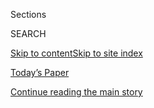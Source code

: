 <div id="app">

<div>

<div class="NYTAppHideMasthead css-1r6wvpq e1suatyy0">

<div class="section css-ui9rw0 e1suatyy2">

<div class="css-eph4ug er09x8g0">

<div class="css-6n7j50">

</div>

<span class="css-1dv1kvn">Sections</span>

<div class="css-10488qs">

<span class="css-1dv1kvn">SEARCH</span>

</div>

[Skip to content](#site-content)[Skip to site
index](#site-index)

</div>

<div class="css-10698na e1huz5gh0">

</div>

</div>

<div id="masthead-bar-one" class="section hasLinks css-15hmgas e1csuq9d3">

<div class="css-uqyvli e1csuq9d0">

</div>

<div class="css-1uqjmks e1csuq9d1">

</div>

<div class="css-9e9ivx">

[](https://myaccount.nytimes.com/auth/login?response_type=cookie&client_id=vi)

</div>

<div class="css-1bvtpon e1csuq9d2">

[Today’s Paper](https://www.nytimes.com/section/todayspaper)

</div>

</div>

</div>

</div>

<div data-aria-hidden="false">

<div id="site-content" data-role="main">

<div id="top-wrapper" class="css-15p45cc eaca97t0" type="top">

<div id="top-slug" class="css-19x0jxb eaca97t1" hidden="">

Advertisement

</div>

[Continue reading the main
story](#after-top)

<div class="ad top-wrapper" style="text-align:center;height:100%;display:block;min-height:90px">

<div id="top" class="place-ad" data-position="top" data-size-key="top">

</div>

</div>

<div id="after-top">

</div>

</div>

<div id="byline" class="section css-15h4p1b e9abtgs0">

<div class="css-1j21atc e1svk9qx1">

<div class="css-nfcc9b e1svk9qx3">

<div class="css-vl9dhg e1svk9qx5">

<div class="css-1nrhkj6 e1svk9qx6">

# Henry Fountain

</div>

## <span></span>

Henry Fountain covers climate change, with a focus on the innovations
that will be needed to overcome it. He also writes about other
science-related subjects, including earthquakes, hurricanes, mudslides,
nuclear accidents and other natural and human-caused disasters. For 10
years he wrote about research findings from across the world of science
in Observatory, a weekly column in Science Times. He is the author of
“The Great Quake,” a book about the 1964 Alaskan earthquake.

</div>

</div>

</div>

<div>

<div id="mid1-wrapper" class="css-1mn4oms eaca97t0" type="rank">

<div id="mid1-slug" class="css-1tag3rd eaca97t1">

Advertisement

</div>

[Continue reading the main
story](#after-mid1)

<div id="mid1" class="ad mid1-wrapper" style="text-align:center;height:100%;display:block">

</div>

<div id="after-mid1">

</div>

</div>

</div>

<div class="css-185go5a e1o5byef0">

<div class="css-15cbhtu">

  - [Latest](#stream-panel)
  - <span class="css-6n7j50">Search</span>
    <div class="control">
    <div class="label-container css-1dv1kvn">
    Search
    </div>
    <div class="css-wm4t3d">
    **<span id="clear-search-input" class="css-1dv1kvn">Clear this text
    input</span>
    </div>
    </div>
    <span class="css-1iovbfw"></span>

<div id="stream-panel" class="section css-8msx5b e1jz0cab1">

<div class="css-13mho3u">

1.  
    
    <div class="css-1cp3ece">
    
    <div class="css-1l4spti">
    
    [](/2020/08/04/climate/hurricane-isaias-apple-fire-climate.html)
    
    <div class="css-79elbk">
    
    ![](https://static01.nyt.com/images/2020/08/04/climate/04CLI-DISASTERS1/04CLI-DISASTERS1-thumbWide.jpg?quality=75&auto=webp&disable=upscale)
    
    </div>
    
    ## Hurricane, Fire, Covid-19: Disasters Expose the Hard Reality of Climate Change
    
    Twin emergencies on two coasts this week — Hurricane Isaias and the
    Apple Fire — offer a preview of life in a warming world and the
    steady danger of overlapping disasters.
    
    <div class="css-1nqbnmb ea5icrr0">
    
    By <span class="css-1n7hynb">Christopher Flavelle <span>and</span>
    Henry
    Fountain</span>
    
    </div>
    
    </div>
    
    <div class="css-1lc2l26 e1xfvim33">
    
    </div>
    
    </div>

2.  
    
    <div class="css-1cp3ece">
    
    <div class="css-1l4spti">
    
    [](/2020/07/24/climate/pebble-mine-alaska-environment.html)
    
    <div class="css-79elbk">
    
    ![](https://static01.nyt.com/images/2020/07/24/climate/24cli-pebblemine-12/24cli-pebblemine-12-thumbWide.jpg?quality=75&auto=webp&disable=upscale)
    
    </div>
    
    ## Gold vs. Salmon: An Alaska Mine Project Just Got a Boost
    
    The Trump Administration, rejecting concerns over the risks to
    Alaska’s fishery, cleared the way on Friday for the Pebble Mine.
    
    <div class="css-1nqbnmb ea5icrr0">
    
    By <span class="css-1n7hynb">Henry Fountain <span>and</span> Acacia
    Johnson</span>
    
    </div>
    
    </div>
    
    <div class="css-1lc2l26 e1xfvim33">
    
    </div>
    
    </div>

3.  
    
    <div class="css-1cp3ece">
    
    <div class="css-1l4spti">
    
    [](/2020/07/20/climate/polar-bear-extinction.html)
    
    <div class="css-79elbk">
    
    ![](https://static01.nyt.com/images/2020/07/20/climate/20CLI-POLARBEARS-promo/20CLI-POLARBEARS-promo-thumbWide.jpg?quality=75&auto=webp&disable=upscale)
    
    </div>
    
    ## Global Warming Is Driving Polar Bears Toward Extinction, Researchers Say
    
    By century’s end, polar bears worldwide could become nearly extinct
    as a result of shrinking sea ice in the Arctic if climate change
    continues unabated, scientists said.
    
    <div class="css-1nqbnmb ea5icrr0">
    
    By <span class="css-1n7hynb">Henry
    Fountain</span>
    
    </div>
    
    </div>
    
    <div class="css-1lc2l26 e1xfvim33">
    
    </div>
    
    </div>

4.  
    
    <div class="css-1cp3ece">
    
    <div class="css-1l4spti">
    
    [](/2020/07/13/climate/california-san-andreas-fault-earthquake.html)
    
    <div class="css-79elbk">
    
    ![](https://static01.nyt.com/images/2020/07/21/climate/13CLI-SANANDREAS1/13CLI-SANANDREAS1-thumbWide.jpg?quality=75&auto=webp&disable=upscale)
    
    </div>
    
    ## A Big California Quake Just Got ‘a Little Likelier’
    
    A new analysis puts the likelihood of an earthquake slightly higher
    than earlier forecasts, but researchers said there’s no reason to
    panic.
    
    <div class="css-1nqbnmb ea5icrr0">
    
    By <span class="css-1n7hynb">Henry
    Fountain</span>
    
    </div>
    
    </div>
    
    <div class="css-1lc2l26 e1xfvim33">
    
    </div>
    
    </div>

5.  
    
    <div class="css-1cp3ece">
    
    <div class="css-1l4spti">
    
    [](/2020/07/08/climate/wildfires-smoke-covid-coronavirus.html)
    
    <div class="css-79elbk">
    
    ![](https://static01.nyt.com/images/2020/07/08/climate/08cli-newsletter-covidfires/merlin_173386725_555f2a92-1395-4f6f-b0e5-16b4c7ae3e77-thumbWide.jpg?quality=75&auto=webp&disable=upscale)
    
    </div>
    
    ### <span class="css-m70j1g">Climate Fwd:</span>
    
    ## How Wildfires Make Covid More Dangerous
    
    Also this week, our reporter battles wild wind and a leaky air
    mattress
    
    <div class="css-1nqbnmb ea5icrr0">
    
    By <span class="css-1n7hynb">Julia Rosen <span>and</span> Henry
    Fountain</span>
    
    </div>
    
    </div>
    
    <div class="css-1lc2l26 e1xfvim33">
    
    </div>
    
    </div>

6.  
    
    <div class="css-1cp3ece">
    
    <div class="css-1l4spti">
    
    [](/2020/07/08/climate/southwest-megadrought-climate-change.html)
    
    <div class="css-79elbk">
    
    ![](https://static01.nyt.com/images/2020/07/09/science/00cli-drought/merlin_173888433_4a8cc4be-4ca0-4969-bc1c-489d51ac4eb4-thumbWide.jpg?quality=75&auto=webp&disable=upscale)
    
    </div>
    
    ## In Parched Southwest, Warm Spring Renews Threat of ‘Megadrought’
    
    Rapid melting this year showed that good snowpack doesn’t
    necessarily translate into full reservoirs.
    
    <div class="css-1nqbnmb ea5icrr0">
    
    By <span class="css-1n7hynb">Henry
    Fountain</span>
    
    </div>
    
    </div>
    
    <div class="css-1lc2l26 e1xfvim33">
    
    </div>
    
    </div>

7.  
    
    <div class="css-1cp3ece">
    
    <div class="css-1l4spti">
    
    [](/2020/06/29/climate/south-pole-warming-climate-change.html)
    
    <div class="css-79elbk">
    
    ![](https://static01.nyt.com/images/2020/07/07/climate/29CLI-SOUTHPOLE2/29CLI-SOUTHPOLE2-thumbWide.jpg?quality=75&auto=webp&disable=upscale)
    
    </div>
    
    ## Even the South Pole Is Warming, and Quickly, Scientists Say
    
    Surface air temperatures at the bottom of the world have risen three
    times faster than the global average since the 1990s.
    
    <div class="css-1nqbnmb ea5icrr0">
    
    By <span class="css-1n7hynb">Henry
    Fountain</span>
    
    </div>
    
    </div>
    
    <div class="css-1lc2l26 e1xfvim33">
    
    </div>
    
    </div>

8.  
    
    <div class="css-1cp3ece">
    
    <div class="css-1l4spti">
    
    [](/2020/06/18/climate/summer-weather-prediction.html)
    
    <div class="css-79elbk">
    
    ![](https://static01.nyt.com/images/2020/06/18/climate/18CLI-SUMMER/18CLI-SUMMER-thumbWide.jpg?quality=75&auto=webp&disable=upscale)
    
    </div>
    
    ## Scientists Predict Scorching Temperatures to Last Through Summer
    
    Hotter than normal temperatures are expected across almost all of
    the United States into September, government researchers said.
    
    <div class="css-1nqbnmb ea5icrr0">
    
    By <span class="css-1n7hynb">Henry Fountain <span>and</span> John
    Schwartz</span>
    
    </div>
    
    </div>
    
    <div class="css-1lc2l26 e1xfvim33">
    
    </div>
    
    </div>

9.  
    
    <div class="css-1cp3ece">
    
    <div class="css-1l4spti">
    
    [](/2020/06/17/climate/antarctica-sea-ice-climate-change.html)
    
    <div class="css-79elbk">
    
    ![](https://static01.nyt.com/images/2020/06/17/climate/17CLI-ANTARCTIC/17CLI-ANTARCTIC-thumbWide.jpg?quality=75&auto=webp&disable=upscale)
    
    </div>
    
    ## The Iciest Waters Around Antarctica Are Less Icy
    
    An unusual combination of events caused the Weddell Sea to lose more
    sea ice than in recent years.
    
    <div class="css-1nqbnmb ea5icrr0">
    
    By <span class="css-1n7hynb">Henry
    Fountain</span>
    
    </div>
    
    </div>
    
    <div class="css-1lc2l26 e1xfvim33">
    
    </div>
    
    </div>

10. 
    
    <div class="css-1cp3ece">
    
    <div class="css-1l4spti">
    
    [](/2020/06/04/climate/carbon-dioxide-record-climate-change.html)
    
    <div class="css-79elbk">
    
    ![](https://static01.nyt.com/images/2020/06/05/climate/04CLI-CARBON-DIOXIDE/04CLI-CARBON-thumbWide.jpg?quality=75&auto=webp&disable=upscale)
    
    </div>
    
    ## ‘Like Trash in a Landfill’: Carbon Dioxide Keeps Piling Up in the Atmosphere
    
    Levels of planet-warming carbon dioxide reached another record in
    May, the month when they normally peak.
    
    <div class="css-1nqbnmb ea5icrr0">
    
    By <span class="css-1n7hynb">Henry Fountain</span>
    
    </div>
    
    </div>
    
    <div class="css-1lc2l26 e1xfvim33">
    
    </div>
    
    </div>

<div class="css-13mho3u">

<div class="css-1t62hi8">

<div class="css-1stvaey">

Show
More

<div>

<div style="border:0;clip:rect(0 0 0 0);height:1px;margin:-1px;overflow:hidden;white-space:nowrap;padding:0;width:1px;position:absolute" data-role="log" data-aria-live="assertive">

</div>

<div style="border:0;clip:rect(0 0 0 0);height:1px;margin:-1px;overflow:hidden;white-space:nowrap;padding:0;width:1px;position:absolute" data-role="log" data-aria-live="assertive">

</div>

<div style="border:0;clip:rect(0 0 0 0);height:1px;margin:-1px;overflow:hidden;white-space:nowrap;padding:0;width:1px;position:absolute" data-role="log" data-aria-live="polite">

</div>

<div style="border:0;clip:rect(0 0 0 0);height:1px;margin:-1px;overflow:hidden;white-space:nowrap;padding:0;width:1px;position:absolute" data-role="log" data-aria-live="polite">

</div>

</div>

</div>

</div>

</div>

</div>

<div class="css-g6hk37 supplemental">

<div id="mid2-wrapper" class="css-10wkyv7 eaca97t0" type="lede">

<div id="mid2-slug" class="css-1tag3rd eaca97t1">

Advertisement

</div>

[Continue reading the main
story](#after-mid2)

<div id="mid2" class="ad mid2-wrapper" style="text-align:center;height:100%;display:block;min-height:250px">

</div>

<div id="after-mid2">

</div>

</div>

## Follow Elsewhere

<div class="module-body">

  - [**<span data-aria-hidden="true">henryfountain</span><span class="css-1dv1kvn">twitter
    page for
    henryfountain</span>](https://twitter.com/henryfountain)
  - [**<span data-aria-hidden="true">henryfountain</span><span class="css-1dv1kvn">facebook
    page for
    henryfountain</span>](https://www.facebook.com/henryfountain)

</div>

## Feedback? Questions?

<div class="css-hftqp3">

Include your name, the article headline, and your message.

</div>

Email Author

</div>

</div>

</div>

</div>

</div>

</div>

## Site Index

<div>

</div>

## Site Information Navigation

  - [© <span>2020</span> <span>The New York Times
    Company</span>](https://help.nytimes.com/hc/en-us/articles/115014792127-Copyright-notice)

<!-- end list -->

  - [NYTCo](https://www.nytco.com/)
  - [Contact
    Us](https://help.nytimes.com/hc/en-us/articles/115015385887-Contact-Us)
  - [Work with us](https://www.nytco.com/careers/)
  - [Advertise](https://nytmediakit.com/)
  - [T Brand Studio](http://www.tbrandstudio.com/)
  - [Your Ad
    Choices](https://www.nytimes.com/privacy/cookie-policy#how-do-i-manage-trackers)
  - [Privacy](https://www.nytimes.com/privacy)
  - [Terms of
    Service](https://help.nytimes.com/hc/en-us/articles/115014893428-Terms-of-service)
  - [Terms of
    Sale](https://help.nytimes.com/hc/en-us/articles/115014893968-Terms-of-sale)
  - [Site
    Map](https://spiderbites.nytimes.com)
  - [Help](https://help.nytimes.com/hc/en-us)
  - [Subscriptions](https://www.nytimes.com/subscription?campaignId=37WXW)

</div>

</div>
